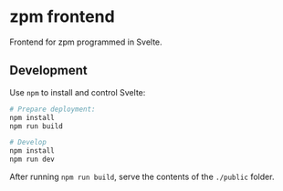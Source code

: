 # zpm frontend

Frontend for zpm programmed in Svelte.

## Development

Use `npm` to install and control Svelte:

```sh
# Prepare deployment:
npm install
npm run build

# Develop
npm install
npm run dev 
```

After running `npm run build`, serve the contents of the `./public` folder.
